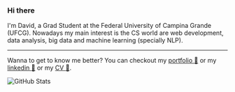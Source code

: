 ### Hi there

I'm David, a Grad Student at the Federal University of Campina Grande (UFCG). Nowadays my main interest is the CS world are web development, data analysis, big data and machine learning (specially NLP). 

<hr />

Wanna to get to know me better? You can checkout my [portfolio :pencil:](https://davidedup.github.io/) or my [linkedin :mega:](https://www.linkedin.com/in/david-eduardo-600a95130/) or my [CV :pencil:](https://drive.google.com/file/d/1Nq5CI6x3o72Ej30gPwX20bRU1ialraaV/view?usp=sharing).

![GitHub Stats](https://github-readme-stats.vercel.app/api?username=davidedup&count_private=true&show_icons=true)
